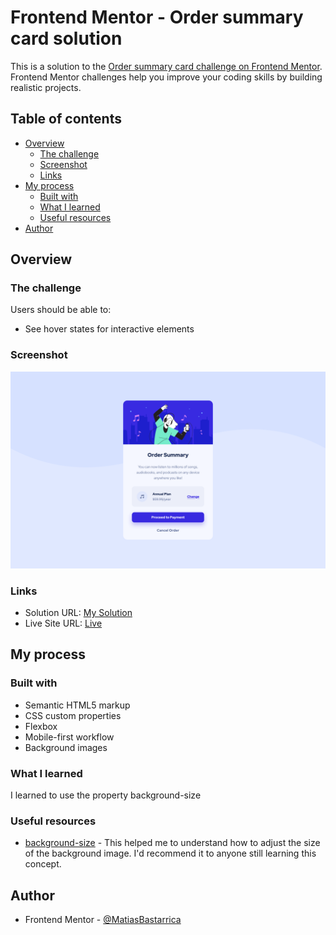 # Frontend Mentor - Order summary card solution

This is a solution to the [Order summary card challenge on Frontend Mentor](https://www.frontendmentor.io/challenges/order-summary-component-QlPmajDUj). Frontend Mentor challenges help you improve your coding skills by building realistic projects.

## Table of contents

- [Overview](#overview)
  - [The challenge](#the-challenge)
  - [Screenshot](#screenshot)
  - [Links](#links)
- [My process](#my-process)
  - [Built with](#built-with)
  - [What I learned](#what-i-learned)
  - [Useful resources](#useful-resources)
- [Author](#author)

## Overview

### The challenge

Users should be able to:

- See hover states for interactive elements

### Screenshot

![](./screenshot.png)

### Links

- Solution URL: [My Solution](https://www.frontendmentor.io/solutions/order-summary-component-4MVoIDzyJt)
- Live Site URL: [Live](https://matiasbastarrica.github.io/order-summary-component/)

## My process

### Built with

- Semantic HTML5 markup
- CSS custom properties
- Flexbox
- Mobile-first workflow
- Background images

### What I learned

I learned to use the property background-size

### Useful resources

- [background-size](https://developer.mozilla.org/en-US/docs/Web/CSS/background-size) - This helped me to understand how to adjust the size of the background image. I'd recommend it to anyone still learning this concept.

## Author

- Frontend Mentor - [@MatiasBastarrica](https://www.frontendmentor.io/profile/MatiasBastarrica)
